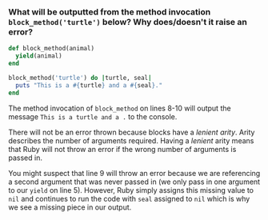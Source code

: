 ### What will be outputted from the method invocation `block_method('turtle')` below? Why does/doesn't it raise an error?

```ruby
def block_method(animal)
  yield(animal)
end

block_method('turtle') do |turtle, seal|
  puts "This is a #{turtle} and a #{seal}."
end
```

The method invocation of `block_method` on lines 8-10 will output the message `This is a turtle and a .` to the console. 

There will not be an error thrown because blocks have a *lenient arity*. Arity describes the number of arguments required. Having a *lenient* arity means that Ruby will not throw an error if the wrong number of arguments is passed in.

You might suspect that line 9 will throw an error because we are referencing a second argument that was never passed in (we only pass in one argument to our `yield` on line 5). However, Ruby simply assigns this missing value to `nil` and continues to run the code with `seal` assigned to `nil` which is why we see a missing piece in our output.

